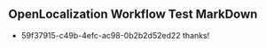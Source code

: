 ## OpenLocalization Workflow Test MarkDown
* 59f37915-c49b-4efc-ac98-0b2b2d52ed22 thanks!

<!--HONumber=Aug16_HO3-->


